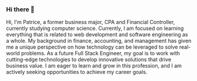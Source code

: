 ### Hi there 👋

<!--
**psopsopso/psopsopso** is a ✨ _special_ ✨ repository because its `README.md` (this file) appears on your GitHub profile.

Here are some ideas to get you started:

- 🔭 I’m currently working on ...
- 🌱 I’m currently learning ...
- 👯 I’m looking to collaborate on ...
- 🤔 I’m looking for help with ...
- 💬 Ask me about ...
- 📫 How to reach me: ...
- 😄 Pronouns: ...
- ⚡ Fun fact: ...
-->

Hi, I'm Patrice, a former business major, CPA and Financial Controller, currently studying computer science. Currently, I am focused on learning everything that is related to web development and software engineering as a whole. My background in finance, accounting, and management has given me a unique perspective on how technology can be leveraged to solve real-world problems. As a future Full Stack Engineer, my goal is to work with cutting-edge technologies to develop innovative solutions that drive business value. I am eager to learn and grow in this profession, and I am actively seeking opportunities to achieve my career goals.
